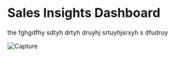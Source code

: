 # Sales Insights Dashboard
the fghgdfhy sdtyh drtyh druyhj srtuyhjsrxyh s
dfudruy 

![Capture](https://github.com/HameedFaizalK/Power-BI-for-Data-Analytics/assets/161970914/cba0868c-8cab-4f71-b9c2-0222563f9600)

